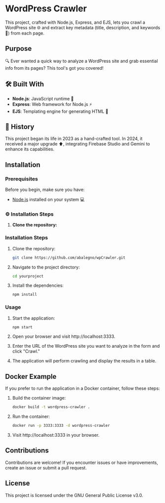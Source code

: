 # WordPress Crawler

This project, crafted with Node.js, Express, and EJS, lets you crawl a WordPress site 🌐 and extract key metadata (title, description, and keywords 🔑) from each page.

## Purpose

🔍 Ever wanted a quick way to analyze a WordPress site and grab essential info from its pages? This tool's got you covered!

## 🛠️ Built With

*   **Node.js**: JavaScript runtime 🚀
*   **Express**: Web framework for Node.js ⚡
*   **EJS**: Templating engine for generating HTML 📃

## 📅 History

This project began its life in 2023 as a hand-crafted tool. In 2024, it received a major upgrade ⬆️, integrating Firebase Studio and Gemini to enhance its capabilities.

## Installation

### Prerequisites

Before you begin, make sure you have:

*   [Node.js](https://nodejs.org/) installed on your system 💻

### ⚙️ Installation Steps

1.  **Clone the repository:**

    

### Installation Steps

1. Clone the repository:

   ```bash
   git clone https://github.com/abalegno/wpCrawler.git

2. Navigate to the project directory:
   
   ```bash
   cd yourproject

3. Install the dependencies:
   
   ```bash
   npm install

### Usage

1. Start the application:
   
   ```bash
   npm start
   
2. Open your browser and visit http://localhost:3333.

3. Enter the URL of the WordPress site you want to analyze in the form and click "Crawl."

4. The application will perform crawling and display the results in a table.


## Docker Example

If you prefer to run the application in a Docker container, follow these steps:

1. Build the container image:
   
   ```bash
   docker build -t wordpress-crawler .

2. Run the container:
   
   ```bash
   docker run -p 3333:3333 -d wordpress-crawler

3. Visit http://localhost:3333 in your browser.


## Contributions
Contributions are welcome! If you encounter issues or have improvements, create an issue or submit a pull request.


## License
This project is licensed under the GNU General Public License v3.0.
